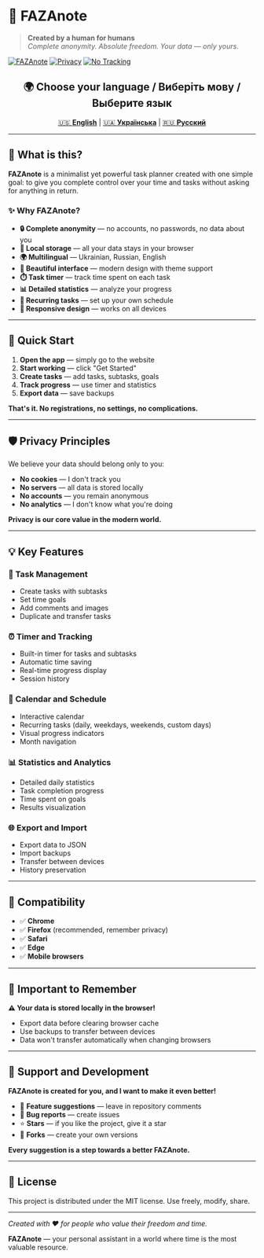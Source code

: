 # 🌟 FAZAnote

> **Created by a human for humans**  
> *Complete anonymity. Absolute freedom. Your data — only yours.*

[![FAZAnote](https://img.shields.io/badge/FAZAnote-🌟%20Task%20Manager-brightgreen)](https://mykhaito.github.io/FAZAnote/)
[![Privacy](https://img.shields.io/badge/Privacy-🔒%20Anonymous-blue)](https://mykhaito.github.io/FAZAnote/)
[![No Tracking](https://img.shields.io/badge/No%20Tracking-🚫%20Zero%20Cookies-red)](https://mykhaito.github.io/FAZAnote/)

<div align="center">

## 🌍 Choose your language / Виберіть мову / Выберите язык

[🇺🇸 **English**](README.md) | [🇺🇦 **Українська**](README_UKR.md) | [🇷🇺 **Русский**](README_RU.md)

</div>

---

## 🎯 What is this?

**FAZAnote** is a minimalist yet powerful task planner created with one simple goal: to give you complete control over your time and tasks without asking for anything in return.

### ✨ Why FAZAnote?

- **🔒 Complete anonymity** — no accounts, no passwords, no data about you
- **💾 Local storage** — all your data stays in your browser
- **🌍 Multilingual** — Ukrainian, Russian, English
- **🎨 Beautiful interface** — modern design with theme support
- **⏱️ Task timer** — track time spent on each task
- **📊 Detailed statistics** — analyze your progress
- **🔄 Recurring tasks** — set up your own schedule
- **📱 Responsive design** — works on all devices

---

## 🚀 Quick Start

1. **Open the app** — simply go to the website
2. **Start working** — click "Get Started"
3. **Create tasks** — add tasks, subtasks, goals
4. **Track progress** — use timer and statistics
5. **Export data** — save backups

**That's it. No registrations, no settings, no complications.**

---

## 🛡️ Privacy Principles

We believe your data should belong only to you:

- **No cookies** — I don't track you
- **No servers** — all data is stored locally
- **No accounts** — you remain anonymous
- **No analytics** — I don't know what you're doing

**Privacy is our core value in the modern world.**

---

## 💡 Key Features

### 📝 Task Management
- Create tasks with subtasks
- Set time goals
- Add comments and images
- Duplicate and transfer tasks

### ⏰ Timer and Tracking
- Built-in timer for tasks and subtasks
- Automatic time saving
- Real-time progress display
- Session history

### 📅 Calendar and Schedule
- Interactive calendar
- Recurring tasks (daily, weekdays, weekends, custom days)
- Visual progress indicators
- Month navigation

### 📊 Statistics and Analytics
- Detailed daily statistics
- Task completion progress
- Time spent on goals
- Results visualization

### 🌐 Export and Import
- Export data to JSON
- Import backups
- Transfer between devices
- History preservation

---

## 📱 Compatibility

- ✅ **Chrome**
- ✅ **Firefox** (recommended, remember privacy)
- ✅ **Safari**
- ✅ **Edge**
- ✅ **Mobile browsers**

---

## 🚨 Important to Remember

**⚠️ Your data is stored locally in the browser!**

- Export data before clearing browser cache
- Use backups to transfer between devices
- Data won't transfer automatically when changing browsers

---

## 🤝 Support and Development

**FAZAnote is created for you, and I want to make it even better!**

- 💬 **Feature suggestions** — leave in repository comments
- 🐛 **Bug reports** — create issues
- ⭐ **Stars** — if you like the project, give it a star
- 🔄 **Forks** — create your own versions

**Every suggestion is a step towards a better FAZAnote.**

---

## 📄 License

This project is distributed under the MIT license. Use freely, modify, share.

---

*Created with ❤️ for people who value their freedom and time.*

**FAZAnote** — your personal assistant in a world where time is the most valuable resource.